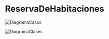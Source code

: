 # ReservaDeHabitaciones

![DiagramaCasos](https://user-images.githubusercontent.com/118904055/223717291-2d0ce51a-d303-4f53-8676-69f48c1f6781.png)

![DiagramaClases](https://user-images.githubusercontent.com/118904055/223847795-23e1b563-28f8-4616-a160-8a3ac7b95359.png)

